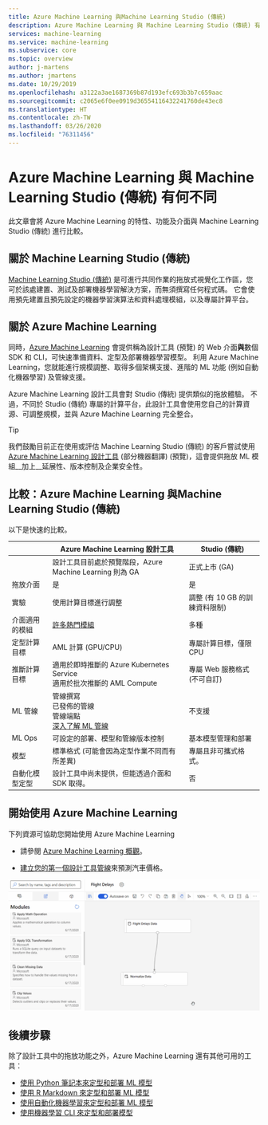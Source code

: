 ```yaml
---
title: Azure Machine Learning 與Machine Learning Studio (傳統)
description: Azure Machine Learning 與 Machine Learning Studio (傳統) 有何不同
services: machine-learning
ms.service: machine-learning
ms.subservice: core
ms.topic: overview
author: j-martens
ms.author: jmartens
ms.date: 10/29/2019
ms.openlocfilehash: a3122a3ae1687369b87d193efc693b3b7c659aac
ms.sourcegitcommit: c2065e6f0ee0919d36554116432241760de43ec8
ms.translationtype: HT
ms.contentlocale: zh-TW
ms.lasthandoff: 03/26/2020
ms.locfileid: "76311456"
---
```

# <a name="how-azure-machine-learning-differs-from-machine-learning-studio-classic"></a>Azure Machine Learning 與 Machine Learning Studio (傳統) 有何不同

此文章會將 Azure Machine Learning 的特性、功能及介面與 Machine Learning Studio (傳統) 進行比較。 

## <a name="about-machine-learning-studio-classic"></a>關於 Machine Learning Studio (傳統)
[Machine Learning Studio (傳統)](studio/what-is-ml-studio.md) 是可進行共同作業的拖放式視覺化工作區，您可於該處建置、測試及部署機器學習解決方案，而無須撰寫任何程式碼。 它會使用預先建置且預先設定的機器學習演算法和資料處理模組，以及專屬計算平台。

## <a name="about-azure-machine-learning"></a>關於 Azure Machine Learning

同時，[Azure Machine Learning](overview-what-is-azure-ml.md) 會提供稱為設計工具 (預覽) 的 Web 介面**與**數個 SDK 和 CLI，可快速準備資料、定型及部署機器學習模型。 利用 Azure Machine Learning，您就能進行規模調整、取得多個架構支援、進階的 ML 功能 (例如自動化機器學習) 及管線支援。

Azure Machine Learning 設計工具會對 Studio (傳統) 提供類似的拖放體驗。 不過，不同於 Studio (傳統) 專屬的計算平台，此設計工具會使用您自己的計算資源、可調整規模，並與 Azure Machine Learning 完全整合。  

> [!TIP]
> 我們鼓勵目前正在使用或評估 Machine Learning Studio (傳統) 的客戶嘗試使用 [Azure Machine Learning 設計工具](https://docs.microsoft.com/azure/machine-learning/concept-designer) \(部分機器翻譯\) (預覽)，這會提供拖放 ML 模組__加上__延展性、版本控制及企業安全性。

## <a name="comparison-azure-machine-learning-vs-machine-learning-studio-classic"></a>比較：Azure Machine Learning 與Machine Learning Studio (傳統)

以下是快速的比較。

||  Azure Machine Learning 設計工具|Studio (傳統) |
|---| --- | --- |
||設計工具目前處於預覽階段，Azure Machine Learning 則為 GA|正式上市 (GA) | 
|拖放介面| 是 | 是|
|實驗| 使用計算目標進行調整|調整 (有 10 GB 的訓練資料限制) | 
|介面適用的模組| [許多熱門模組](algorithm-module-reference/module-reference.md) | 多種 |
|定型計算目標| AML 計算 (GPU/CPU)|專屬計算目標，僅限 CPU|
|推斷計算目標| 適用於即時推斷的 Azure Kubernetes Service <br/>適用於批次推斷的 AML Compute|專屬 Web 服務格式 (不可自訂) | 
|ML 管線| 管線撰寫 <br/> 已發佈的管線 <br/> 管線端點 <br/> [深入了解 ML 管線](concept-ml-pipelines.md)|不支援 | 
|ML Ops| 可設定的部署、模型和管線版本控制|基本模型管理和部署 | 
|模型| 標準格式 (可能會因為定型作業不同而有所差異)|專屬且非可攜式格式。| 
|自動化模型定型|設計工具中尚未提供，但能透過介面和 SDK 取得。| 否 | 

## <a name="get-started-with-azure-machine-learning"></a>開始使用 Azure Machine Learning

下列資源可協助您開始使用 Azure Machine Learning

- 請參閱 [Azure Machine Learning 概觀](tutorial-first-experiment-automated-ml.md)。 

- [建立您的第一個設計工具管線](tutorial-designer-automobile-price-train-score.md)來預測汽車價格。

![Azure Machine Learning 設計工具範例](media/concept-designer/designer-drag-and-drop.gif)

## <a name="next-steps"></a>後續步驟

除了設計工具中的拖放功能之外，Azure Machine Learning 還有其他可用的工具：  
  + [使用 Python 筆記本來定型和部署 ML 模型](tutorial-1st-experiment-sdk-setup.md)
  + [使用 R Markdown 來定型和部署 ML 模型](tutorial-1st-r-experiment.md) 
  + [使用自動化機器學習來定型和部署 ML 模型](tutorial-designer-automobile-price-train-score.md) 
  + [使用機器學習 CLI 來定型和部署模型](tutorial-train-deploy-model-cli.md)

